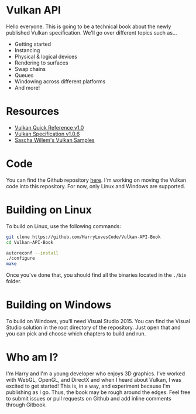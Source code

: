 # Vulkan API

Hello everyone. This is going to be a technical book about the newly published Vulkan specification. We'll go over different topics such as...

- Getting started
- Instancing
- Physical & logical devices
- Rendering to surfaces
- Swap chains
- Queues
- Windowing across different platforms
- And more!

# Resources

- [Vulkan Quick Reference v1.0](https://www.khronos.org/files/vulkan10-reference-guide.pdf)
- [Vulkan Specification v1.0.6](https://www.khronos.org/registry/vulkan/specs/1.0/pdf/vkspec.pdf)
- [Sascha Willem's Vulkan Samples](https://github.com/SaschaWillems/Vulkan)

# Code

You can find the Github repository [here](https://github.com/HarryLovesCode/Vulkan-API-Book). I'm working on moving the Vulkan code into this repository. For now, only Linux and Windows are supported. 

# Building on Linux

To build on Linux, use the following commands:

```sh
git clone https://github.com/HarryLovesCode/Vulkan-API-Book
cd Vulkan-API-Book

autoreconf --install
./configure
make
```

Once you've done that, you should find all the binaries located in the `./bin` folder.

# Building on Windows

To build on Windows, you'll need Visual Studio 2015. You can find the Visual Studio solution in the root directory of the repository. Just open that and you can pick and choose which chapters to build and run.

# Who am I?

I'm Harry and I'm a young developer who enjoys 3D graphics. I've worked with WebGL, OpenGL, and DirectX and when I heard about Vulkan, I was excited to get started! This is, in a way, and experiment because I'm publishing as I go. Thus, the book may be rough around the edges. Feel free to submit issues or pull requests on Github and add inline comments through Gitbook.
